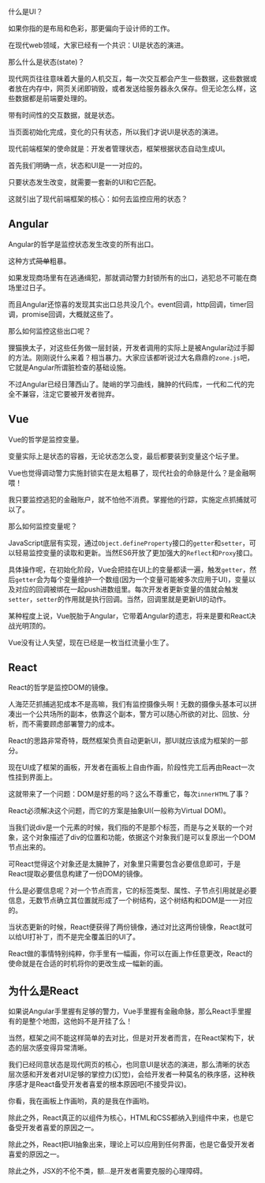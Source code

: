 什么是UI？

如果你指的是布局和色彩，那更偏向于设计师的工作。

在现代web领域，大家已经有一个共识：UI是状态的演进。

那么什么是状态(state)？

现代网页往往意味着大量的人机交互，每一次交互都会产生一些数据，这些数据或者放在内存中，网页关闭即销毁，或者发送给服务器永久保存。但无论怎么样，这些数据都是前端要处理的。

带有时间性的交互数据，就是状态。

当页面初始化完成，变化的只有状态，所以我们才说UI是状态的演进。

现代前端框架的使命就是：开发者管理状态，框架根据状态自动生成UI。

首先我们明确一点，状态和UI是一一对应的。

只要状态发生改变，就需要一套新的UI和它匹配。

这就引出了现代前端框架的核心：如何去监控应用的状态？

## Angular

Angular的哲学是监控状态发生改变的所有出口。

这种方式~~简单~~粗暴。

如果发现商场里有在逃通缉犯，那就调动警力封锁所有的出口，逃犯总不可能在商场里过日子。

而且Angular还惊喜的发现其实出口总共没几个。event回调，http回调，timer回调，promise回调，大概就这些了。

那么如何监控这些出口呢？

狸猫换太子，对这些任务做一层封装，开发者调用的实际上是被Angular动过手脚的方法。刚刚说什么来着？相当暴力。大家应该都听说过大名鼎鼎的`zone.js`吧，它就是Angular所谓脏检查的基础设施。

不过Angular已经日薄西山了。陡峭的学习曲线，臃肿的代码库，一代和二代的完全不兼容，注定它要被开发者抛弃。

## Vue

Vue的哲学是监控变量。

变量实际上是状态的容器，无论状态怎么变，最后都要装到变量这个坛子里。

Vue也觉得调动警力实施封锁实在是太粗暴了，现代社会的命脉是什么？是金融啊喂！

我只要监控逃犯的金融账户，就不怕他不消费。掌握他的行踪，实施定点抓捕就可以了。

那么如何监控变量呢？

JavaScript底层有实现，通过`Object.defineProperty`接口的`getter`和`setter`，可以轻易监控变量的读取和更新。当然ES6开放了更加强大的`Reflect`和`Proxy`接口。

具体操作呢，在初始化阶段，Vue会把挂在UI上的变量都读一遍，触发`getter`，然后`getter`会为每个变量维护一个数组(因为一个变量可能被多次应用于UI)，变量以及对应的回调被绑在一起push进数组里。每次开发者更新变量的值就会触发`setter`，`setter`的作用就是执行回调。当然，回调里就是更新UI的动作。

某种程度上说，Vue脱胎于Angular，它带着Angular的遗志，将来是要和React决战光明顶的。

Vue没有让人失望，现在已经是一枚当红流量小生了。

## React

React的哲学是监控DOM的镜像。

人海茫茫抓捕逃犯成本不是高嘛，我们有监控摄像头啊！无数的摄像头基本可以拼凑出一个公共场所的副本，依靠这个副本，警方可以随心所欲的对比、回放、分析，而不需要顾虑部署警力的成本。

React的思路非常奇特，既然框架负责自动更新UI，那UI就应该成为框架的一部分。

现在UI成了框架的画板，开发者在画板上自由作画，阶段性完工后再由React一次性挂到界面上。

这就带来了一个问题：DOM是好惹的吗？这么不尊重它，每次`innerHTML`了事？

React必须解决这个问题，而它的方案是抽象UI(一般称为Virtual DOM)。

当我们说div是一个元素的时候，我们指的不是那个标签，而是与之关联的一个对象，这个对象描述了div的位置和功能，依据这个对象我们是可以复原出一个DOM节点出来的。

可React觉得这个对象还是太臃肿了，对象里只需要包含必要信息即可，于是React提取必要信息构建了一份DOM的镜像。

什么是必要信息呢？对一个节点而言，它的标签类型、属性、子节点引用就是必要信息，无数节点确立其位置就形成了一个树结构，这个树结构和DOM是一一对应的。

当状态更新的时候，React便获得了两份镜像，通过对比这两份镜像，React就可以给UI打补丁，而不是完全覆盖旧的UI了。

React做的事情特别纯粹，你手里有一幅画，你可以在画上作任意更改，React的使命就是在合适的时机将你的更改生成一幅新的画。

## 为什么是React

如果说Angular手里握有足够的警力，Vue手里握有金融命脉，那么React手里握有的是整个地图，这他妈不是开挂了么！

当然，框架之间不能这样简单的去对比，但是对开发者而言，在React架构下，状态的层次感变得异常清晰。

我们已经同意状态是现代网页的核心，也同意UI是状态的演进，那么清晰的状态层次感和开发者对UI足够的掌控力(幻觉)，会给开发者一种莫名的秩序感，这种秩序感才是React备受开发者喜爱的根本原因吧(不接受异议)。

你看，我在画板上作画哟，真的是我在作画哟。

除此之外，React真正的以组件为核心，HTML和CSS都纳入到组件中来，也是它备受开发者喜爱的原因之一。

除此之外，React把UI抽象出来，理论上可以应用到任何界面，也是它备受开发者喜爱的原因之一。

除此之外，JSX的不伦不类，额...是开发者需要克服的心理障碍。
